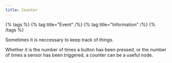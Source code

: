 ```yaml
---
title: Counter
---
```


{% tags %}
{% tag title="Event" /%}
{% tag title="Information" /%}
{% /tags %}

Sometimes it is neccessary to keep track of _things_.

Whether it is the number of times a button has been pressed, or the number of times a sensor has been triggered, a counter can be a useful node.
